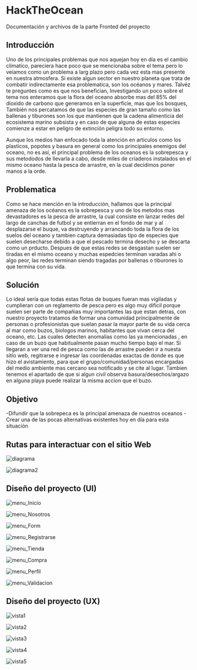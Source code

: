 # HackTheOcean
Documentación y archivos de la parte Fronted del proyecto

## Introducción
Uno de los principales problemas que nos aquejan hoy en día es el cambio climatico, pareciera hace poco que se mencionaba sobre el tema pero lo
veíamos como un problema a larg plazo pero cada vez esta mas presente en nuestra atmosfera.
Si existe algun sector en nuestro planeta que trata de combatir indirectamente esa problematica, son los océanos y mares. Talvéz te preguntes
como es que nos benefician, Investigando un poco sobre el tema nos enteramos que la flora del oceano absorbe mas del 85% del dioxido de carbono
que generamos en la superficie, mas que los bosques, También nos percatamos de que las especies de gran tamaño como las ballenas y tiburones
son los que mantienen que la cadena alimenticia del ecosistema marino subsista y en caso de que alguna de estas especies comienze a estar en 
peligro de extinción peligra todo su entorno.

Aunque los medios han enfocado toda la atención en articulos como los plasticos, popotes y basura en general como los principales enemigos del 
oceano, no es así, el principal problema de los oceanos es la sobrepesca y sus metododos de llevarla a cabo, desde miles de críaderos instalados 
en el mismo oceano hasta la pesca de arrastre, en la cual decidimos poner manos a la orde. 

## Problematica
Como se hace mención en la introducción, hallamos que la principal amenaza de los océanos es la sobrepesca y uno de los metodos mas devastadores
es la pesca de arrastre, la cual consiste en lanzar redes del largo de canchas de futbol y se entierran en el fondo de mar y al desplazarse el
buque, va destruyendo y arrancando toda la flora de los suelos del oceano y tambien captura demasiadas tipo de especies que suelen desecharse 
debido a que el pescado termina desecho y se descarta como un prducto. Despues de que estas redes se desgastan suelen ser tiradas en el mismo oceano
y muchas espedcies terminan varadas ahi o algo peor, las redes terminan siendo tragadas por ballenas o tiburones lo que termina con su vida.

## Solución
Lo ideal sería que todas estas flotas de buques fueran mas vigiladas y cumplieran con un reglamento de pesca pero es algo muy dificil porque 
suelen ser parte de compañias muy importantes las que estan detras, con nuestro proyecto tratamos de formar una comunidad principalmente de
personas o profesionistas que suelan pasar la mayor parte de su vida cerca al mar como buzos, biologos marinos, habitantes que vivan cerca del
oceano, etc. Las cuales detecten anomalias como las ya mencionadas , en caso de un buzo que habitualmente pasan mucho tiempo bajo el mar. 
Si llegaran a ver una red de pesca como las de arrastre pueden ir a nuesta sitio web, regitrarse e ingresar las coordenadas exactas de donde
es que hizo el avistamiento, para que el grupo/comunidad/personas encargadas del medio ambiente mas cercano sea notificado y se cite al lugar.
Tambien tenemos el apartado de que si algun civil observa basura/desechos/argazo en alguna playa puede realizar la misma accion que el buzo.

## Objetivo
-Difundir que la sobrepeca es la principal amenaza de nuestros oceanos
-Crear una de las pocas alternativas existentes hoy en día para esta situación


## Rutas para interactuar con el sitio Web
![diagrama](https://user-images.githubusercontent.com/99112892/168501762-cc297dc2-d137-41af-ae29-58f3236ac5e6.jpg)



![diagrama2](https://user-images.githubusercontent.com/99112892/168501768-a5310c5f-607d-4f38-999d-1ed61078802a.jpg)

## Diseño del proyecto (UI)

![menu_Inicio](https://user-images.githubusercontent.com/99112892/168502167-500dbf3a-0797-41cf-9f49-d37dcbae6652.png)

![menu_Nosotros](https://user-images.githubusercontent.com/99112892/168502186-aafdf819-c09d-4d69-958b-8b523dde2c50.png)

![menu_Form](https://user-images.githubusercontent.com/99112892/168502193-cba43516-5ddb-414c-b69e-0f81e741711a.png)

![menu_Registrarse](https://user-images.githubusercontent.com/99112892/168502202-190a02cd-a94a-4e68-bc7f-019b3ebfc23f.png)

![menu_Tienda](https://user-images.githubusercontent.com/99112892/168502210-b9ad171d-2a00-49ed-8b62-77a7506f5281.png)

![menu_Compra](https://user-images.githubusercontent.com/99112892/168502216-f23af89d-3424-48f4-8ed8-f056c70c29bb.png)

![menu_Perfil](https://user-images.githubusercontent.com/99112892/168502236-e4fffdb5-8200-4332-b8b1-650667c31225.png)

![menu_Validacion](https://user-images.githubusercontent.com/99112892/168502240-9148c700-9f5c-45db-92a8-452aa35496ed.png)


## Diseño del proyecto (UX)

![vista1](https://user-images.githubusercontent.com/99112892/168502419-dda3436b-6913-4f48-a759-2b73a7de449b.png)

![vista2](https://user-images.githubusercontent.com/99112892/168502423-69258a14-25c8-48b0-83d8-69982646a21f.png)

![vista3](https://user-images.githubusercontent.com/99112892/168502428-5a7bec54-92d2-4f23-ac65-8fcdff53c433.png)

![vista4](https://user-images.githubusercontent.com/99112892/168502437-b51e8947-98cb-452f-b6f4-3c25a3e1b693.png)

![vista5](https://user-images.githubusercontent.com/99112892/168502440-53cc9dbc-ff31-408d-89ee-1afa2c16d4af.png)












